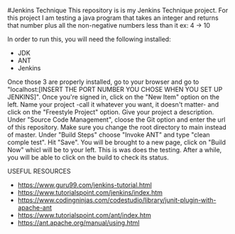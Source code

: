 #Jenkins Technique
This repository is is my Jenkins Technique project.
For this project I am testing a java program that takes an integer and returns that number plus all the non-negative numbers less than it ex: 4 -> 10

In order to run this, you will need the following installed:
  - JDK
  - ANT
  - Jenkins

Once those 3 are properly installed, go to your browser and go to "localhost:[INSERT THE PORT NUMBER YOU CHOSE WHEN YOU SET UP JENKINS]".
Once you're signed in, click on the "New Item" option on the left. Name your project -call it whatever you want, it doesn't matter- and click on the "Freestyle Project" option. Give your project a description. 
Under "Source Code Management", cloose the Git option and enter the url of this repository. Make sure you change the root directory to main instead of master.
Under "Build Steps" choose "Invoke ANT" and type "clean comple test".
Hit "Save".
You will be brought to a new page, click on "Build Now" whicl will be to your left. This is was does the testing.
After a while, you will be able to click on the build to check its status.

USEFUL RESOURCES
- https://www.guru99.com/jenkins-tutorial.html
- https://www.tutorialspoint.com/jenkins/index.htm
- https://www.codingninjas.com/codestudio/library/junit-plugin-with-apache-ant
- https://www.tutorialspoint.com/ant/index.htm
- https://ant.apache.org/manual/using.html
